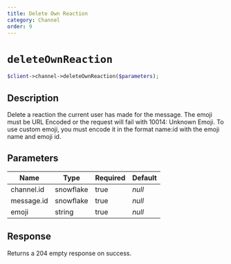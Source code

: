 ```yaml
---
title: Delete Own Reaction
category: Channel
order: 9
---
```


# `deleteOwnReaction`

```php
$client->channel->deleteOwnReaction($parameters);
```

## Description

Delete a reaction the current user has made for the message. 
The emoji must be URL Encoded or the request will fail with 10014: Unknown Emoji. To use custom emoji, you must encode it in the format name:id with the emoji name and emoji id.

## Parameters


Name | Type | Required | Default
--- | --- | --- | ---
channel.id | snowflake | true | *null*
message.id | snowflake | true | *null*
emoji | string | true | *null*

## Response

Returns a 204 empty response on success.

